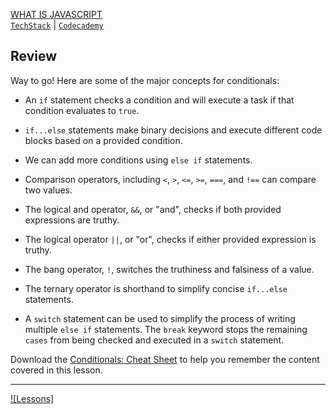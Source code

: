 [WHAT IS JAVASCRIPT](https://drive.google.com/drive/folders/13Z_Kkh7QVwXeNMJn8pafHLsIYwTCq6Ia?usp=sharing)<br>
[`TechStack`](https://techstack.surge.sh) | [`Codecademy`](http://ssqt.co/mQfpbL0)

## Review

Way to go! Here are some of the major concepts for conditionals:

- An `if` statement checks a condition and will execute a task if that condition evaluates to `true`.

- `if...else` statements make binary decisions and execute different code blocks based on a provided condition.

- We can add more conditions using `else if` statements.

- Comparison operators, including `<`, `>`, `<=`, `>=`, `===`, and `!==` can compare two values.

- The logical and operator, `&&`, or "and", checks if both provided expressions are truthy.

- The logical operator `||`, or "or", checks if either provided expression is truthy.

- The bang operator, `!`, switches the truthiness and falsiness of a value.

- The ternary operator is shorthand to simplify concise `if...else` statements.

- A `switch` statement can be used to simplify the process of writing multiple `else if` statements. The `break` keyword stops the remaining `cases` from being checked and executed in a `switch` statement.

Download the [Conditionals: Cheat Sheet](https://www.codecademy.com/learn/introduction-to-javascript/modules/learn-javascript-control-flow/reference) to help you remember the content covered in this lesson.

--------------------------------------------------------------------------------

[![Lessons]](https://s3.amazonaws.com/codecademy-content/courses/learn-javascript-conditionals/control_flow_diagram_v5.svg)
